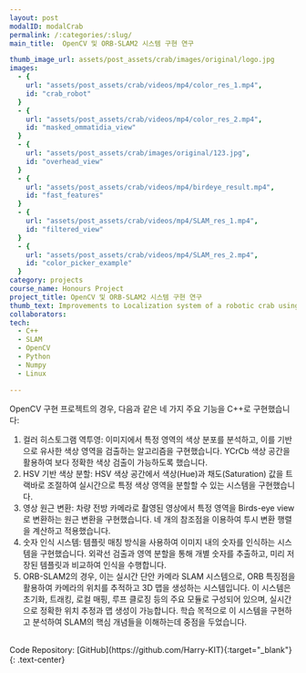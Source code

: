 ```yaml
---
layout: post
modalID: modalCrab
permalink: /:categories/:slug/
main_title:  OpenCV 및 ORB-SLAM2 시스템 구현 연구

thumb_image_url: assets/post_assets/crab/images/original/logo.jpg
images:
  - {
    url: "assets/post_assets/crab/videos/mp4/color_res_1.mp4",
    id: "crab_robot"
  }
  - {
    url: "assets/post_assets/crab/videos/mp4/color_res_2.mp4",
    id: "masked_ommatidia_view"
  }
  - {
    url: "assets/post_assets/crab/images/original/123.jpg",
    id: "overhead_view"
  }
  - {
    url: "assets/post_assets/crab/videos/mp4/birdeye_result.mp4",
    id: "fast_features"
  }
  - {
    url: "assets/post_assets/crab/videos/mp4/SLAM_res_1.mp4",
    id: "filtered_view"
  }
  - {
    url: "assets/post_assets/crab/videos/mp4/SLAM_res_2.mp4",
    id: "color_picker_example"
  }
category: projects
course_name: Honours Project
project_title: OpenCV 및 ORB-SLAM2 시스템 구현 연구
thumb_text: Improvements to Localization system of a robotic crab using Optical Flow
collaborators:
tech:
  - C++
  - SLAM
  - OpenCV
  - Python
  - Numpy
  - Linux

---
```


<div class="post-content-markdown">

OpenCV 구현 프로젝트의 경우, 다음과 같은 네 가지 주요 기능을 C++로 구현했습니다:

1. 컬러 히스토그램 역투영: 이미지에서 특정 영역의 색상 분포를 분석하고, 이를 기반으로 유사한 색상 영역을 검출하는 알고리즘을 구현했습니다. YCrCb 색상 공간을 활용하여 보다 정확한 색상 검출이 가능하도록 했습니다.
2. HSV 기반 색상 분할: HSV 색상 공간에서 색상(Hue)과 채도(Saturation) 값을 트랙바로 조절하여 실시간으로 특정 색상 영역을 분할할 수 있는 시스템을 구현했습니다.
3. 영상 원근 변환: 차량 전방 카메라로 촬영된 영상에서 특정 영역을 Birds-eye view로 변환하는 원근 변환을 구현했습니다. 네 개의 참조점을 이용하여 투시 변환 행렬을 계산하고 적용했습니다.
4. 숫자 인식 시스템: 템플릿 매칭 방식을 사용하여 이미지 내의 숫자를 인식하는 시스템을 구현했습니다. 외곽선 검출과 영역 분할을 통해 개별 숫자를 추출하고, 미리 저장된 템플릿과 비교하여 인식을 수행합니다.
5. ORB-SLAM2의 경우, 이는 실시간 단안 카메라 SLAM 시스템으로, ORB 특징점을 활용하여 카메라의 위치를 추적하고 3D 맵을 생성하는 시스템입니다. 이 시스템은 초기화, 트래킹, 로컬 매핑, 루프 클로징 등의 주요 모듈로 구성되어 있으며, 실시간으로 정확한 위치 추정과 맵 생성이 가능합니다. 학습 목적으로 이 시스템을 구현하고 분석하여 SLAM의 핵심 개념들을 이해하는데 중점을 두었습니다.

<br>
Code Repository: [GitHub](https://github.com/Harry-KIT){:target="_blank"}
{: .text-center}

</div>
